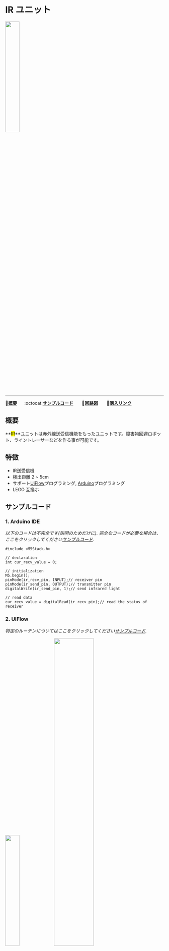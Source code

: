 # IR ユニット

<img src="assets/img/product_pics/unit/M5GO_Unit_ir.png" width="30%" height="30%">

***

:memo:**[概要](#概要)**&nbsp;&nbsp;&nbsp;&nbsp;&nbsp;&nbsp;:octocat:**[サンプルコード](#サンプルコード)**&nbsp;&nbsp;&nbsp;&nbsp;&nbsp;&nbsp; :electric_plug:**[回路図](#回路図)** &nbsp;&nbsp;&nbsp;&nbsp;&nbsp;&nbsp;🛒**[購入リンク](#購入リンク)**

## 概要

**<mark>IR</mark>**ユニットは赤外線送受信機能をもったユニットです。障害物回避ロボット、ライントレーサーなどを作る事が可能です。

## 特徴

- IR送受信機
- 検出距離 2 ~ 5cm
- サポート[UiFlow](http://flow.m5stack.com)プログラミング, [Arduino](http://www.arduino.cc)プログラミング
- LEGO 互換ホ

## サンプルコード

### 1. Arduino IDE

*以下のコードは不完全です(説明のためだけに). 完全なコードが必要な場合は、ここをクリックしてください[サンプルコード](https://github.com/m5stack/M5-ProductExampleCodes/tree/master/Unit/IR/Arduino).*

```arduino
#include <M5Stack.h>

// declaration
int cur_recv_value = 0;

// initialization
M5.begin();
pinMode(ir_recv_pin, INPUT);// receiver pin
pinMode(ir_send_pin, OUTPUT);// transmitter pin
digitalWrite(ir_send_pin, 1);// send infrared light

// read data
cur_recv_value = digitalRead(ir_recv_pin);// read the status of receiver
```

### 2. UIFlow

*特定のルーチンについてはここをクリックしてください[サンプルコード](https://github.com/m5stack/M5-ProductExampleCodes/tree/master/Unit/IR/UIFlow).*

<img src="assets/img/product_pics/unit/unit_example/IR/example_unit_ir_01.png"  width="30%" height="30%"> <img src="assets/img/product_pics/unit/unit_example/IR/example_unit_ir_02.png"  width="50%" height="50%">

## 回路図

<img src="assets/img/product_pics/unit/ir_sch.JPG">

### ピンマップ

<table>
 <tr><td>M5Core(GROVEインターフェースB)</td><td>GPIO36</td><td>GPIO26</td><td>5V</td><td>GND</td></tr>
 <tr><td>赤外線チューブUnit</td><td>赤外線受光ピン</td><td>赤外線送信機ピン</td><td>5V</td><td>GND</td></tr>
</table>

## 関連リンク

- **[公式ビデオ](https://www.youtube.com/channel/UCozgFVglWYQXbvTmGyS739w)**

- **[フォーラム](http://forum.m5stack.com/)**

## 購入リンク

- [IR ユニット 購入(AliExpress)](https://www.aliexpress.com/store/product/M5Stack-Ir-GPIO/3226069_32933215001.html)